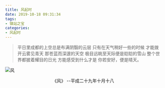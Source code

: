 ```yaml
---
title: 风起时
date: 2019-10-18 09:31:34
tags: 
- 镇站之宝
categories: 
- 风起时
---
```


> 平日里成都的上空总是布满阴翳的云层
> 只有在天气稍好一些的时候
> 才能拨开云雾见青天
> 那苍蓝而深邃的天空
> 极目远眺至天际便是皑皑的雪山
> 整个世界都披着耀目的日光
> 方能感受到什么才是
> 你若安好，便是晴天。

<!-- more -->

![风](/images/wind.png)
<center> 《风》 --平成二十九年十月十八 </center>